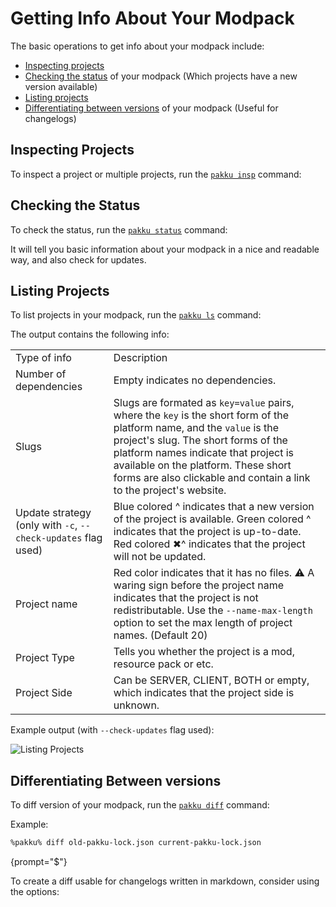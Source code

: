 # Getting Info About Your Modpack

The basic operations to get info about your modpack include:

- [Inspecting projects](#inspecting-projects)
- [Checking the status](#checking-the-status) of your modpack
(Which projects have a new version available)
- [Listing projects](#listing-projects)
- [Differentiating between versions](#differentiating-between-versions) of your modpack (Useful for changelogs)

## Inspecting Projects

To inspect a project or multiple projects, run the [`pakku insp`](pakku-insp.md) command:

<include from="pakku-insp.md" element-id="snippet-cmd"/>

## Checking the Status

To check the status, run the [`pakku status`](pakku-status.md) command:

<include from="pakku-status.md" element-id="snippet-cmd"/>

It will tell you basic information about your modpack in a nice and readable way,
and also check for updates.

## Listing Projects

To list projects in your modpack, run the [`pakku ls`](pakku-ls.md) command:

<include from="pakku-ls.md" element-id="snippet-cmd"></include>

The output contains the following info:

<table>

<tr>
    <td>Type of info</td>
    <td>Description</td>
</tr>

<tr>
    <td>Number of dependencies</td>
    <td>Empty indicates no dependencies.</td>
</tr>

<tr>
    <td>Slugs</td>
    <td>
    Slugs are formated as <code>key=value</code> pairs,
    where the <code>key</code> is the short form of
    the platform name, and the <code>value</code> is the project's slug.
    The short forms of the platform names indicate
    that project is available on the platform.
    These short forms are also clickable
    and contain a link to the project's website.
    </td>
</tr>

<tr>
    <td>
    Update strategy (only with <code>-c</code>,
    <code>--check-updates</code> flag used)
    </td>
    <td>
    <format color="Blue">Blue colored ^</format> 
    indicates that a new version of the project is available.
    <format color="LightGreen">Green colored ^</format> 
    indicates that the project is up-to-date.
    <format color="Red">Red colored ✖^</format>
    indicates that the project will not be updated.
    </td>
</tr>

<tr>
    <td>Project name</td>
    <td>
    <format color="Red">Red color</format> indicates that it has no files.
    <format style="bold">⚠ A waring sign</format> before the project name
    indicates that the project is not redistributable.
    Use the <code>--name-max-length</code> option
    to set the max length of project names. (Default 20)
    </td>
</tr>

<tr>
    <td>Project Type</td>
    <td>Tells you whether the project is a mod, resource pack or etc.</td>
</tr>

<tr>
    <td>Project Side</td>
    <td>
    Can be SERVER, CLIENT, BOTH or empty,
    which indicates that the project side is unknown.
    </td>
</tr>

</table>

Example output (with `--check-updates` flag used):

<img src="screenshot_ls.png" alt="Listing Projects"/>

## Differentiating Between versions

To diff version of your modpack, run the [`pakku diff`](pakku-diff.md) command:

<include from="pakku-diff.md" element-id="snippet-cmd"/>

Example:

```Bash
%pakku% diff old-pakku-lock.json current-pakku-lock.json
```
{prompt="$"}

To create a diff usable for changelogs written in markdown, consider using the options:

<include from="pakku-diff.md" element-id="snippet-options"/>
